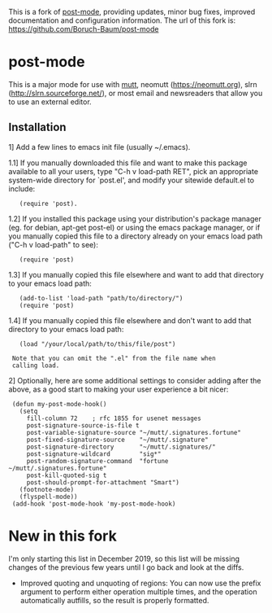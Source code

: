 This is a fork of [post-mode](https://github.com/zedinosaur/post-mode), providing updates, minor bug fixes, improved documentation and configuration information. The url of this fork is: https://github.com/Boruch-Baum/post-mode

post-mode
=========

This is a major mode for use with [mutt](http://www.mutt.org/),
neomutt (https://neomutt.org), slrn (http://slrn.sourceforge.net/), or
most email and newsreaders that allow you to use an external editor.

Installation
------------

1] Add a few lines to emacs init file (usually ~/.emacs).

1.1] If you manually downloaded this file and want to make this
     package available to all your users, type "C-h v load-path
     RET", pick an appropriate system-wide directory for `post.el',
     and modify your sitewide default.el to include:

       (require 'post).

1.2] If you installed this package using your distribution's
     package manager (eg. for debian, apt-get post-el) or using
     the emacs package manager, or if you manually copied this
     file to a directory already on your emacs load path ("C-h v
     load-path" to see):

       (require 'post)

1.3] If you manually copied this file elsewhere and want to
     add that directory to your emacs load path:

       (add-to-list 'load-path "path/to/directory/")
       (require 'post)

1.4] If you manually copied this file elsewhere and don't want
     to add that directory to your emacs load path:

       (load "/your/local/path/to/this/file/post")

     Note that you can omit the ".el" from the file name when
     calling load.

2] Optionally, here are some additional settings to consider
   adding after the above, as a good start to making your user
   experience a bit nicer:

     (defun my-post-mode-hook()
       (setq
         fill-column 72    ; rfc 1855 for usenet messages
         post-signature-source-is-file t
         post-variable-signature-source "~/mutt/.signatures.fortune"
         post-fixed-signature-source    "~/mutt/.signature"
         post-signature-directory       "~/mutt/.signatures/"
         post-signature-wildcard        "sig*"
         post-random-signature-command  "fortune ~/mutt/.signatures.fortune"
         post-kill-quoted-sig t
         post-should-prompt-for-attachment "Smart")
       (footnote-mode)
       (flyspell-mode))
     (add-hook 'post-mode-hook 'my-post-mode-hook)

New in this fork
================

I'm only starting this list in December 2019, so this list will be
missing changes of the previous few years until I go back and look at
the diffs.

* Improved quoting and unquoting of regions: You can now use the
  prefix argument to perform either operation multiple times, and the
  operation automatically autfills, so the result is properly
  formatted.
